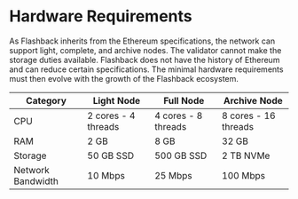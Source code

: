 # Hardware Requirements

As Flashback inherits from the Ethereum specifications, the network can support light, complete, and archive nodes. The validator cannot make the storage duties available. Flashback does not have the history of Ethereum and can reduce certain specifications. The minimal hardware requirements must then evolve with the growth of the Flashback ecosystem. &#x20;

| Category          | Light Node          | Full Node           | Archive Node         |
| ----------------- | ------------------- | ------------------- | -------------------- |
| CPU               | 2 cores - 4 threads | 4 cores - 8 threads | 8 cores - 16 threads |
| RAM               | 2 GB                | 8 GB                | 32 GB                |
| Storage           | 50 GB SSD           | 500 GB SSD          | 2 TB NVMe            |
| Network Bandwidth | 10 Mbps             | 25 Mbps             | 100 Mbps             |
